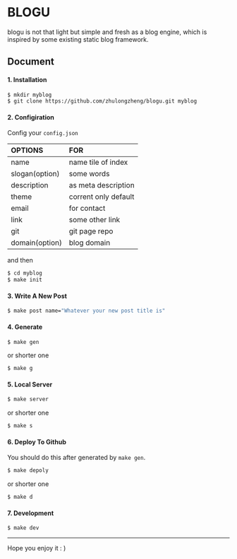 # BLOGU

blogu is not that light but simple and fresh as a blog engine, which is
inspired by some existing static blog framework.


## Document

#### 1. Installation

```bash
$ mkdir myblog
$ git clone https://github.com/zhulongzheng/blogu.git myblog
```

#### 2. Configiration

Config your `config.json`

| OPTIONS        | FOR                  |
| :------------- | :------------------- |
| name           | name tile of index   |
| slogan(option) | some words           |
| description    | as meta description  |
| theme          | corrent only default |
| email          | for contact          |
| link           | some other link      |
| git            | git page repo        |
| domain(option) | blog domain          |

and then

```bash
$ cd myblog
$ make init
```


#### 3. Write A New Post

```bash
$ make post name="Whatever your new post title is"
```

#### 4. Generate

```bash
$ make gen
```
or shorter one

```bash
$ make g
```

#### 5. Local Server

```bash
$ make server
```
or shorter one

```bash
$ make s
```

#### 6. Deploy To Github

You should do this after generated by `make gen`.

```bash
$ make depoly
```
or shorter one

```bash
$ make d
```

#### 7. Development

```bash
$ make dev
```

---
Hope you enjoy it : )

